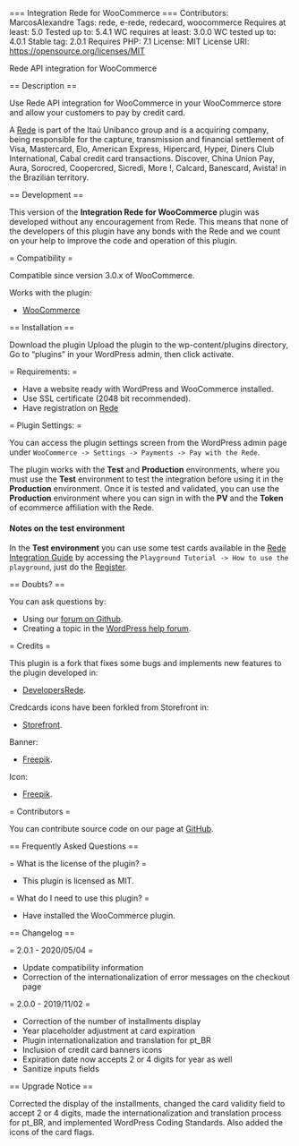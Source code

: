 === Integration Rede for WooCommerce ===
Contributors: MarcosAlexandre
Tags: rede, e-rede, redecard, woocommerce
Requires at least: 5.0
Tested up to: 5.4.1
WC requires at least: 3.0.0
WC tested up to: 4.0.1
Stable tag: 2.0.1
Requires PHP: 7.1
License: MIT
License URI: https://opensource.org/licenses/MIT

Rede API integration for WooCommerce

== Description ==

Use Rede API integration for WooCommerce in your WooCommerce store and allow your customers to pay by credit card.

A [Rede](https://www.userede.com.br/) is part of the Itaú Unibanco group and is a acquiring company, being responsible for the capture, transmission and financial settlement of Visa, Mastercard, Elo, American Express, Hipercard, Hyper, Diners Club International, Cabal credit card transactions. Discover, China Union Pay, Aura, Sorocred, Coopercred, Sicredi, More !, Calcard, Banescard, Avista! in the Brazilian territory.

== Development ==

This version of the **Integration Rede for WooCommerce** plugin was developed without any encouragement from Rede. This means that none of the developers of this plugin have any bonds with the Rede and we count on your help to improve the code and operation of this plugin.

= Compatibility =

Compatible since version 3.0.x of WooCommerce.

Works with the plugin:
* [WooCommerce](https://wordpress.org/plugins/woocommerce/)

== Installation ==

Download the plugin
Upload the plugin to the wp-content/plugins directory,
Go to “plugins” in your WordPress admin, then click activate.

= Requirements: =

* Have a website ready with WordPress and WooCommerce installed.
* Use SSL certificate (2048 bit recommended).
* Have registration on [Rede](https://www.userede.com.br/new/e-rede#telefone)

= Plugin Settings: =

You can access the plugin settings screen from the WordPress admin page under `WooCommerce -> Settings -> Payments -> Pay with the Rede`.

The plugin works with the **Test** and **Production** environments, where you must use the **Test** environment to test the integration before using it in the **Production** environment. Once it is tested and validated, you can use the **Production** environment where you can sign in with the **PV** and the **Token** of ecommerce affiliation with the Rede.

#### Notes on the test environment ####

In the **Test environment** you can use some test cards available in the [Rede Integration Guide](https://www.userede.com.br/desenvolvedores/pt/produto/e-Rede#tutorial) by accessing the `Playground Tutorial -> How to use the playground`, just do the [Register](https://www.userede.com.br/desenvolvedores/pt/cadastro).

== Doubts? ==

You can ask questions by:  

* Using our [forum on Github](https://github.com/marcos-alexandre82/integration-rede-for-woocommerce/issues).
* Creating a topic in the [WordPress help forum](https://wordpress.org/support/plugin/integration-rede-for-woocommerce).

= Credits =

This plugin is a fork that fixes some bugs and implements new features to the plugin developed in:

* [DevelopersRede](https://github.com/DevelopersRede/woocommerce).

Credcards icons have been forkled from Storefront in:

* [Storefront](https://github.com/woocommerce/storefront/tree/master/assets/images/credit-cards).

Banner:

* [Freepik](https://br.freepik.com/vetores-gratis/conjunto-de-banner-de-pagamento_4378405.htm#page=3&query=cartao+de+credito+banner&position=33).

Icon:

* [Freepik](https://br.freepik.com/vetores-gratis/icones-economia_794700.htm#page=1&query=cartao%20de%20credito&position=20).

= Contributors =

You can contribute source code on our page at [GitHub](https://github.com/marcos-alexandre82/integration-rede-for-woocommerce/issues).

== Frequently Asked Questions ==

= What is the license of the plugin? =

* This plugin is licensed as MIT.

= What do I need to use this plugin? =

* Have installed the WooCommerce plugin.

== Changelog ==

= 2.0.1 - 2020/05/04 =

- Update compatibility information
- Correction of the internationalization of error messages on the checkout page

= 2.0.0 - 2019/11/02 =

- Correction of the number of installments display
- Year placeholder adjustment at card expiration
- Plugin internationalization and translation for pt_BR
- Inclusion of credit card banners icons
- Expiration date now accepts 2 or 4 digits for year as well
- Sanitize inputs fields

== Upgrade Notice ==

Corrected the display of the installments, changed the card validity field to accept 2 or 4 digits, made the internationalization and translation process for pt_BR, and implemented WordPress Coding Standards. Also added the icons of the card flags.
